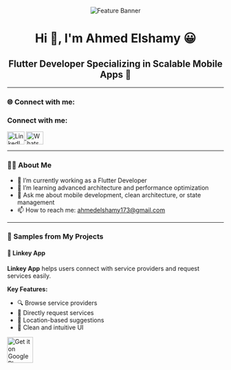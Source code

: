 <p align="center">
  <img src="https://user-images.githubusercontent.com/88105077/157883808-762a27a1-c1c5-447c-80a1-fb892f511393.png" alt="Feature Banner" />
</p>

<h1 align="center">Hi 👋, I'm Ahmed Elshamy 😀</h1>
<h2 align="center">Flutter Developer Specializing in Scalable Mobile Apps 🚀</h2>

---

### 🌐 Connect with me:

<h3 align="left">Connect with me:</h3>
<p align="left">
  <a href="https://www.linkedin.com/in/ahmed-elshamy-107b031b4/" target="blank">
    <img align="center" src="https://raw.githubusercontent.com/rahuldkjain/github-profile-readme-generator/master/src/images/icons/Social/linked-in-alt.svg" alt="LinkedIn" height="30" width="40" />
  </a>
  <a href="https://wa.me/201094473617" target="blank">
    <img align="center" src="https://raw.githubusercontent.com/gauravghongde/social-icons/master/SVG/White/WhatsApp_white.svg" alt="WhatsApp" height="30" width="40" />
  </a>
</p>

---

### 👨‍💻 About Me

- 🔭 I’m currently working as a Flutter Developer
- 🌱 I’m learning advanced architecture and performance optimization
- 💬 Ask me about mobile development, clean architecture, or state management
- 📫 How to reach me: ahmedelshamy173@gmail.com


---

### 📱 Samples from My Projects

#### 🔗 Linkey App

**Linkey App** helps users connect with service providers and request services easily.

**Key Features:**
- 🔍 Browse service providers
- 💬 Directly request services
- 📍 Location-based suggestions
- 🎨 Clean and intuitive UI

<p align="left">
  <a href="https://play.google.com/store/apps/details?id=com.yourcompany.linkey" target="_blank">
    <img src="https://upload.wikimedia.org/wikipedia/commons/7/78/Google_Play_Store_badge_EN.svg" alt="Get it on Google Play" height="60"/>
  </a>
</p>

